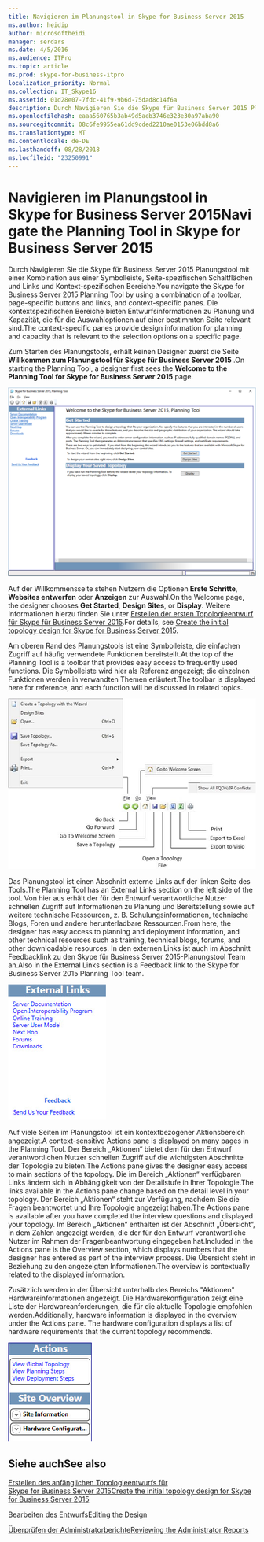 ```yaml
---
title: Navigieren im Planungstool in Skype for Business Server 2015
ms.author: heidip
author: microsoftheidi
manager: serdars
ms.date: 4/5/2016
ms.audience: ITPro
ms.topic: article
ms.prod: skype-for-business-itpro
localization_priority: Normal
ms.collection: IT_Skype16
ms.assetid: 01d28e07-7fdc-41f9-9b6d-75dad8c14f6a
description: Durch Navigieren Sie die Skype für Business Server 2015 Planungstool mit einer Kombination aus einer Symbolleiste, Seite-spezifischen Schaltflächen und Links und Kontext-spezifischen Bereiche. Die kontextspezifischen Bereiche bieten Entwurfsinformationen zu Planung und Kapazität, die für die Auswahloptionen auf einer bestimmten Seite relevant sind.
ms.openlocfilehash: eaaa560765b3ab49d5aeb3746e323e30a97aba90
ms.sourcegitcommit: 08c6fe9955ea61dd9cded2210ae0153e06bdd8a6
ms.translationtype: MT
ms.contentlocale: de-DE
ms.lasthandoff: 08/28/2018
ms.locfileid: "23250991"
---
```

# <a name="navigate-the-planning-tool-in-skype-for-business-server-2015"></a><span data-ttu-id="c5869-104">Navigieren im Planungstool in Skype for Business Server 2015</span><span class="sxs-lookup"><span data-stu-id="c5869-104">Navigate the Planning Tool in Skype for Business Server 2015</span></span>

<span data-ttu-id="c5869-105">Durch Navigieren Sie die Skype für Business Server 2015 Planungstool mit einer Kombination aus einer Symbolleiste, Seite-spezifischen Schaltflächen und Links und Kontext-spezifischen Bereiche.</span><span class="sxs-lookup"><span data-stu-id="c5869-105">You navigate the Skype for Business Server 2015 Planning Tool by using a combination of a toolbar, page-specific buttons and links, and context-specific panes.</span></span> <span data-ttu-id="c5869-106">Die kontextspezifischen Bereiche bieten Entwurfsinformationen zu Planung und Kapazität, die für die Auswahloptionen auf einer bestimmten Seite relevant sind.</span><span class="sxs-lookup"><span data-stu-id="c5869-106">The context-specific panes provide design information for planning and capacity that is relevant to the selection options on a specific page.</span></span>

<span data-ttu-id="c5869-107">Zum Starten des Planungstools, erhält keinen Designer zuerst die Seite **Willkommen zum Planungstool für Skype für Business Server 2015** .</span><span class="sxs-lookup"><span data-stu-id="c5869-107">On starting the Planning Tool, a designer first sees the **Welcome to the Planning Tool for Skype for Business Server 2015** page.</span></span>

![Planungstool-Willkommensseite](../../media/Planning_Tool_Welcome.png)

<span data-ttu-id="c5869-109">Auf der Willkommensseite stehen Nutzern die Optionen **Erste Schritte**, **Websites entwerfen** oder **Anzeigen** zur Auswahl.</span><span class="sxs-lookup"><span data-stu-id="c5869-109">On the Welcome page, the designer chooses **Get Started**, **Design Sites**, or **Display**.</span></span> <span data-ttu-id="c5869-110">Weitere Informationen hierzu finden Sie unter [Erstellen der ersten Topologieentwurf für Skype für Business Server 2015](create-the-initial-design.md).</span><span class="sxs-lookup"><span data-stu-id="c5869-110">For details, see [Create the initial topology design for Skype for Business Server 2015](create-the-initial-design.md).</span></span>

<span data-ttu-id="c5869-111">Am oberen Rand des Planungstools ist eine Symbolleiste, die einfachen Zugriff auf häufig verwendete Funktionen bereitstellt.</span><span class="sxs-lookup"><span data-stu-id="c5869-111">At the top of the Planning Tool is a toolbar that provides easy access to frequently used functions.</span></span> <span data-ttu-id="c5869-112">Die Symbolleiste wird hier als Referenz angezeigt; die einzelnen Funktionen werden in verwandten Themen erläutert.</span><span class="sxs-lookup"><span data-stu-id="c5869-112">The toolbar is displayed here for reference, and each function will be discussed in related topics.</span></span>

![Planungstool – Symbolleiste](../../media/Planning_Tool_Toolbar_Annotated.jpg)

<span data-ttu-id="c5869-114">Das Planungstool ist einen Abschnitt externe Links auf der linken Seite des Tools.</span><span class="sxs-lookup"><span data-stu-id="c5869-114">The Planning Tool has an External Links section on the left side of the tool.</span></span> <span data-ttu-id="c5869-115">Von hier aus erhält der für den Entwurf verantwortliche Nutzer schnellen Zugriff auf Informationen zu Planung und Bereitstellung sowie auf weitere technische Ressourcen, z. B. Schulungsinformationen, technische Blogs, Foren und andere herunterladbare Ressourcen.</span><span class="sxs-lookup"><span data-stu-id="c5869-115">From here, the designer has easy access to planning and deployment information, and other technical resources such as training, technical blogs, forums, and other downloadable resources.</span></span> <span data-ttu-id="c5869-116">In den externen Links ist auch im Abschnitt Feedbacklink zu den Skype für Business Server 2015-Planungstool Team an.</span><span class="sxs-lookup"><span data-stu-id="c5869-116">Also in the External Links section is a Feedback link to the Skype for Business Server 2015 Planning Tool team.</span></span>

![Planungstool – Externe Links (Dialogfeld)](../../media/Planning_Tool_External_Links_Dialog.jpg)

<span data-ttu-id="c5869-118">Auf viele Seiten im Planungstool ist ein kontextbezogener Aktionsbereich angezeigt.</span><span class="sxs-lookup"><span data-stu-id="c5869-118">A context-sensitive Actions pane is displayed on many pages in the Planning Tool.</span></span> <span data-ttu-id="c5869-119">Der Bereich „Aktionen“ bietet dem für den Entwurf verantwortlichen Nutzer schnellen Zugriff auf die wichtigsten Abschnitte der Topologie zu bieten.</span><span class="sxs-lookup"><span data-stu-id="c5869-119">The Actions pane gives the designer easy access to main sections of the topology.</span></span> <span data-ttu-id="c5869-120">Die im Bereich „Aktionen“ verfügbaren Links ändern sich in Abhängigkeit von der Detailstufe in Ihrer Topologie.</span><span class="sxs-lookup"><span data-stu-id="c5869-120">The links available in the Actions pane change based on the detail level in your topology.</span></span> <span data-ttu-id="c5869-121">Der Bereich „Aktionen“ steht zur Verfügung, nachdem Sie die Fragen beantwortet und Ihre Topologie angezeigt haben.</span><span class="sxs-lookup"><span data-stu-id="c5869-121">The Actions pane is available after you have completed the interview questions and displayed your topology.</span></span> <span data-ttu-id="c5869-122">Im Bereich „Aktionen“ enthalten ist der Abschnitt „Übersicht“, in dem Zahlen angezeigt werden, die der für den Entwurf verantwortliche Nutzer im Rahmen der Fragenbeantwortung eingegeben hat.</span><span class="sxs-lookup"><span data-stu-id="c5869-122">Included in the Actions pane is the Overview section, which displays numbers that the designer has entered as part of the interview process.</span></span> <span data-ttu-id="c5869-123">Die Übersicht steht in Beziehung zu den angezeigten Informationen.</span><span class="sxs-lookup"><span data-stu-id="c5869-123">The overview is contextually related to the displayed information.</span></span>

<span data-ttu-id="c5869-p107">Zusätzlich werden in der Übersicht unterhalb des Bereichs "Aktionen" Hardwareinformationen angezeigt. Die Hardwarekonfiguration zeigt eine Liste der Hardwareanforderungen, die für die aktuelle Topologie empfohlen werden.</span><span class="sxs-lookup"><span data-stu-id="c5869-p107">Additionally, hardware information is displayed in the overview under the Actions pane. The hardware configuration displays a list of hardware requirements that the current topology recommends.</span></span>

![Planungstool – Aktionsbereich](../../media/Planning_Tool_Actions_Pane.jpg)

## <a name="see-also"></a><span data-ttu-id="c5869-127">Siehe auch</span><span class="sxs-lookup"><span data-stu-id="c5869-127">See also</span></span>

[<span data-ttu-id="c5869-128">Erstellen des anfänglichen Topologieentwurfs für Skype for Business Server 2015</span><span class="sxs-lookup"><span data-stu-id="c5869-128">Create the initial topology design for Skype for Business Server 2015</span></span>](create-the-initial-design.md)

[<span data-ttu-id="c5869-129">Bearbeiten des Entwurfs</span><span class="sxs-lookup"><span data-stu-id="c5869-129">Editing the Design</span></span>](https://technet.microsoft.com/library/08f639ba-0e5f-4ae7-9191-c3d96c25b169.aspx)

[<span data-ttu-id="c5869-130">Überprüfen der Administratorberichte</span><span class="sxs-lookup"><span data-stu-id="c5869-130">Reviewing the Administrator Reports</span></span>](https://technet.microsoft.com/library/1dee56a9-a033-4201-9765-e3469bd7d3e3.aspx)